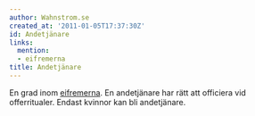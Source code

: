 ```yaml
---
author: Wahnstrom.se
created_at: '2011-01-05T17:37:30Z'
id: Andetjänare
links:
  mention:
  - eifremerna
title: Andetjänare
---
```


En grad inom [eifremerna]. En andetjänare har rätt att officiera vid offerritualer. Endast kvinnor
kan bli andetjänare.

  [eifremerna]: eifremerna